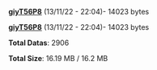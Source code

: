 [**giyT56P8**](/data/giyT56P8.txt) (13/11/22 - 22:04)- 14023 bytes

[**giyT56P8**](/data/giyT56P8.txt) (13/11/22 - 22:04)- 14023 bytes

**Total Datas**: 2906

**Total Size**: 16.19 MB / 16.2 MB